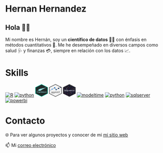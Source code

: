 Hernan Hernandez
================

## Hola 👋🏼

Mi nombre es Hernán, soy un **científico de datos** 🧑‍🔬 con énfasis en
métodos cuantitativos 🧮. Me he desempeñado en diversos campos como
salud 🩺 y finanzas 💳, siempre en relación con los datos 📈.

# Skills

<a href="https://www.r-project.org/"><img src="https://www.r-project.org/logo/Rlogo.svg" alt="R" width="40" height="40"/></a>
<a href="https://www.python.org/"><img src="https://upload.wikimedia.org/wikipedia/commons/c/c3/Python-logo-notext.svg" alt="python" width="40" height="40"/></a>
<a href="https://rmarkdown.rstudio.com/"><img src="https://github.com/rstudio/hex-stickers/raw/master/SVG/rmarkdown.svg" alt="Rmd" width="40" height="40"/></a>
<a href="https://ggplot2.tidyverse.org/"><img src="https://raw.githubusercontent.com/rstudio/hex-stickers/master/SVG/ggplot2.svg" alt="ggplot" width="40" height="40"/></a>
<a href="https://www.tidyverse.org/"><img src="https://raw.githubusercontent.com/rstudio/hex-stickers/master/SVG/tidyverse.svg" alt="tidyverse" width="40" height="40"/></a>
<a href="https://business-science.github.io/modeltime/"><img src="https://business-science.github.io/modeltime/logo.png" alt="modeltime" width="40" height="40"/></a>
<a href="https://www.python.org/"><img src="https://upload.wikimedia.org/wikipedia/commons/c/c3/Python-logo-notext.svg" alt="python" width="40" height="40"/></a>
<a href="https://docs.microsoft.com/es-mx/sql/ssms/download-sql-server-management-studio-ssms?view=sql-server-ver16"><img src="https://seeklogo.com/images/M/microsoft-sql-server-logo-96AF49E2B3-seeklogo.com.png" alt="sqlserver" width="40" height="40"/></a>
<a href="https://powerbi.microsoft.com/en-au/"><img src="https://upload.wikimedia.org/wikipedia/commons/c/cf/New_Power_BI_Logo.svg" alt="powerbi" width="40" height="40"/></a>

# Contacto

🌐 Para ver algunos proyectos y conocer de mi [mi sitio web](https://hghernandez.github.io)

📫 Mi [correo electrónico](hernanghernandez@gmail.com)
